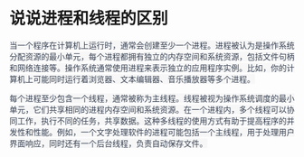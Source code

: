 # 说说进程和线程的区别

<font style="color:rgb(55, 65, 81);background-color:rgb(247, 247, 248);">当一个程序在计算机上运行时，通常会创建至少一个进程。进程被认为是操作系统分配资源的最小单元，每个进程都拥有独立的内存空间和系统资源，包括文件句柄和网络连接等。操作系统通常使用进程来表示独立的应用程序实例。比如，你的计算机上可能同时运行着浏览器、文本编辑器、音乐播放器等多个进程。</font>

<font style="color:rgb(55, 65, 81);background-color:rgb(247, 247, 248);">每个进程至少包含一个线程，通常被称为主线程。线程被视为操作系统调度的最小单元，它们共享相同的进程内存空间和系统资源。在一个进程内，多个线程可以协同工作，执行不同的任务，共享数据。这种多线程的使用方式有助于提高程序的并发性和性能。例如，一个文字处理软件的进程可能包括一个主线程，用于处理用户界面响应，同时还有一个后台线程，负责自动保存文件。</font>


